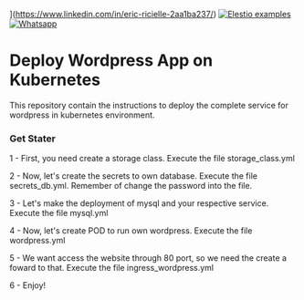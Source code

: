 ](https://www.linkedin.com/in/eric-ricielle-2aa1ba237/) [![Elestio examples](https://img.shields.io/static/v1.svg?logo=github&color=f78A38&labelColor=083468&logoColor=ffffff&style=for-the-badge&label=github&message=open%20source)](https://github.com/TucanoWeb) [![Whatsapp](https://img.shields.io/static/v1.svg?logo=whatsapp&color=f78A38&labelColor=083468&logoColor=ffffff&style=for-the-badge&label=Whatsapp&message=Tirar%20Dúvidas)](https://api.whatsapp.com/send?phone=5531992936042)

# Deploy Wordpress App on Kubernetes

This repository contain the instructions to deploy the complete service for wordpress in kubernetes environment.

### Get Stater

1 - First, you need create a storage class. Execute the file storage_class.yml

2 - Now, let's create the secrets to own database. Execute the file secrets_db.yml. Remember of change the password into the file.

3 - Let's make the deployment of mysql and your respective service. Execute the file mysql.yml

4 - Now, let's create POD to run own wordpress. Execute the file wordpress.yml

5 - We want access the website through 80 port, so we need the create a foward to that. Execute the file ingress_wordpress.yml

6 - Enjoy!